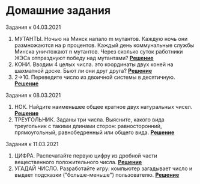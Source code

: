 # Домашние задания

Задания к 04.03.2021
  1. МУТАНТЫ. Ночью на Минск напало m мутантов. Каждую ночь они размножаются на p процентов. Каждый день коммунальные службы Минска уничтожают n мутантов. Через сколько суток работники ЖЭСа отпразднуют победу над мутантами? **[Решение](https://github.com/Alextwit/dev_incubator/blob/main/mutants.cpp)**
  2. КОНИ. Вводим 4 целых числа. это координаты двух коней на шахматной доске. Бьют ли они друг друга? **[Решение](https://github.com/Alextwit/dev_incubator/blob/main/chess%20knight.cpp)**
  3. 2->10. Переведите число из двоичной системы в десятичную. **[Решение](https://github.com/Alextwit/dev_incubator/blob/main/fromBinToDec.cpp)**

Задания к 08.03.2021
  1. НОК. Найдите наименьшее общее кратное двух натуральных чисел. **[Решение](https://github.com/Alextwit/dev_incubator/blob/main/NOK.cpp)**
  2. ТРЕУГОЛЬНИК. Заданы три числа. Выясните,  какого вида треугольник с такими длинами сторон: равносторонний, прямоугольный, равнобедренный или общего вида. **[Решение](https://github.com/Alextwit/dev_incubator/blob/main/Triangle.cpp)**

Задания к 11.03.2021
  1. ЦИФРА. Распечатайте первую цифру из дробной части вещественного положительного числа. **[Решение](https://github.com/Alextwit/dev_incubator/blob/main/numeral.cpp)**
  2. УГАДАЙ ЧИСЛО. Разработайте игру: компьютер загадывает число и выдает подсказки ("больше-меньше") пользователю. **[Решение](https://github.com/Alextwit/dev_incubator/blob/main/GuessTheNumber.cpp)**
